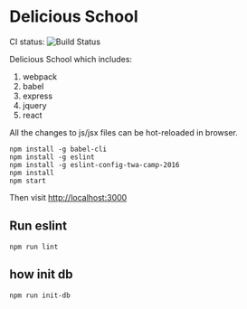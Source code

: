 Delicious School
=================

CI status: ![Build Status](https://travis-ci.org/seafruit/delicious-school-project.svg?branch=the-first-week-mvp)

Delicious School which includes:

1. webpack
2. babel
3. express
4. jquery
5. react

All the changes to js/jsx files can be hot-reloaded in browser.

```
npm install -g babel-cli
npm install -g eslint
npm install -g eslint-config-twa-camp-2016
npm install
npm start

```

Then visit <http://localhost:3000>


Run eslint
----------

```
npm run lint
```

how init db
-----------------
```
npm run init-db
```


